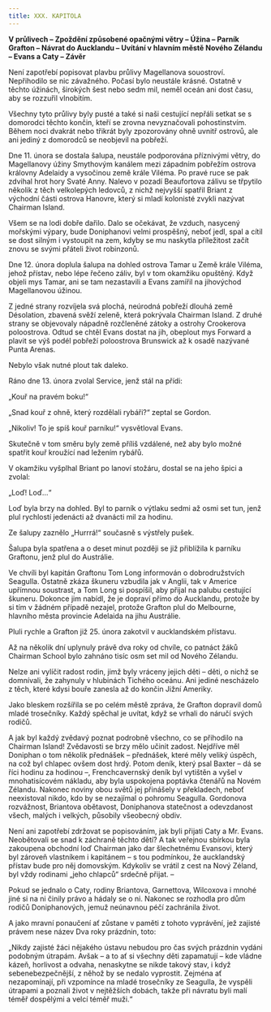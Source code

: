 ```yaml
---
title: XXX. KAPITOLA
---
```


**V průlivech – Zpoždění způsobené opačnými větry – Úžina – Parník Grafton – Návrat do Aucklandu – Uvítání v hlavním městě Nového Zélandu – Evans a Caty – Závěr**

Není zapotřebí popisovat plavbu průlivy Magellanova souostroví. Nepřihodilo se nic závažného. Počasí bylo neustále krásné. Ostatně v těchto úžinách, širokých šest nebo sedm mil, neměl oceán ani dost času, aby se rozzuřil vlnobitím.

Všechny tyto průlivy byly pusté a také si naši cestující nepřáli setkat se s domorodci těchto končin, kteří se zrovna nevyznačovali pohostinstvím. Během noci dvakrát nebo třikrát byly zpozorovány ohně uvnitř ostrovů, ale ani jediný z domorodců se neobjevil na pobřeží.

Dne 11. února se dostala šalupa, neustále podporována příznivými větry, do Magellanovy úžiny Smythovým kanálem mezi západním pobřežím ostrova královny Adelaidy a vysočinou země krále Viléma. Po pravé ruce se pak zdvihal hrot hory Svaté Anny. Nalevo v pozadí Beaufortova zálivu se třpytilo několik z těch velkolepých ledovců, z nichž nejvyšší spatřil Briant z východní části ostrova Hanovre, který si mladí kolonisté zvykli nazývat Chairman Island.

Všem se na lodi dobře dařilo. Dalo se očekávat, že vzduch, nasycený mořskými výpary, bude Doniphanovi velmi prospěšný, neboť jedl, spal a cítil se dost silným i vystoupit na zem, kdyby se mu naskytla příležitost začít znovu se svými přáteli život robinzonů.

Dne 12. února doplula šalupa na dohled ostrova Tamar u Země krále Viléma, jehož přístav, nebo lépe řečeno záliv, byl v tom okamžiku opuštěný. Když objeli mys Tamar, ani se tam nezastavili a Evans zamířil na jihovýchod Magellanovou úžinou.

Z jedné strany rozvíjela svá plochá, neúrodná pobřeží dlouhá země Désolation, zbavená svěží zeleně, která pokrývala Chairman Island. Z druhé strany se objevovaly nápadně rozčleněné zátoky a ostrohy Crookerova poloostrova. Odtud se chtěl Evans dostat na jih, obeplout mys Forward a plavit se výš podél pobřeží poloostrova Brunswick až k osadě nazývané Punta Arenas.

Nebylo však nutné plout tak daleko.

Ráno dne 13. února zvolal Service, jenž stál na přídi:

„Kouř na pravém boku!“

„Snad kouř z ohně, který rozdělali rybáři?“ zeptal se Gordon.

„Nikoliv! To je spíš kouř parníku!“ vysvětloval Evans.

Skutečně v tom směru byly země příliš vzdálené, než aby bylo možné spatřit kouř kroužící nad ležením rybářů.

V okamžiku vyšplhal Briant po lanoví stožáru, dostal se na jeho špici a zvolal:

„Loď! Loď…“

Loď byla brzy na dohled. Byl to parník o výtlaku sedmi až osmi set tun, jenž plul rychlostí jedenácti až dvanácti mil za hodinu.

Ze šalupy zaznělo „Hurrrá!“ současně s výstřely pušek.

Šalupa byla spatřena a o deset minut později se již přiblížila k parníku Graftonu, jenž plul do Austrálie.

Ve chvíli byl kapitán Graftonu Tom Long informován o dobrodružstvích Seagulla. Ostatně zkáza škuneru vzbudila jak v Anglii, tak v Americe upřímnou soustrast, a Tom Long si pospíšil, aby přijal na palubu cestující škuneru. Dokonce jim nabídl, že je dopraví přímo do Aucklandu, protože by si tím v žádném případě nezajel, protože Grafton plul do Melbourne, hlavního města provincie Adelaida na jihu Austrálie.

Pluli rychle a Grafton již 25. února zakotvil v aucklandském přístavu.

Až na několik dní uplynuly právě dva roky od chvíle, co patnáct žáků Chairman School bylo zahnáno tisíc osm set mil od Nového Zélandu.

Nelze ani vylíčit radost rodin, jimž byly vráceny jejich děti – děti, o nichž se domnívali, že zahynuly v hlubinách Tichého oceánu. Ani jediné nescházelo z těch, které kdysi bouře zanesla až do končin Jižní Ameriky.

Jako bleskem rozšířila se po celém městě zpráva, že Grafton dopravil domů mladé trosečníky. Každý spěchal je uvítat, když se vrhali do náručí svých rodičů.

A jak byl každý zvědavý poznat podrobně všechno, co se přihodilo na Chairman Island! Zvědavosti se brzy mělo učinit zadost. Nejdříve měl Doniphan o tom několik přednášek – přednášek, které měly veliký úspěch, na což byl chlapec ovšem dost hrdý. Potom deník, který psal Baxter – dá se říci hodinu za hodinou –, Frenchcavernský deník byl vytištěn a vyšel v mnohatisícovém nákladu, aby byla uspokojena poptávka čtenářů na Novém Zélandu. Nakonec noviny obou světů jej přinášely v překladech, neboť neexistoval nikdo, kdo by se nezajímal o pohromu Seagulla. Gordonova rozvážnost, Briantova obětavost, Doniphanova statečnost a odevzdanost všech, malých i velkých, působily všeobecný obdiv.

Není ani zapotřebí zdržovat se popisováním, jak byli přijati Caty a Mr. Evans. Neobětovali se snad k záchraně těchto dětí? A tak veřejnou sbírkou byla zakoupena obchodní loď Chairman jako dar šlechetnému Evansovi, který byl zároveň vlastníkem i kapitánem – s tou podmínkou, že aucklandský přístav bude pro něj domovským. Kdykoliv se vrátil z cest na Nový Zéland, byl vždy rodinami „jeho chlapců“ srdečně přijat. –

Pokud se jednalo o Caty, rodiny Briantova, Garnettova, Wilcoxova i mnohé jiné si na ni činily právo a hádaly se o ni. Nakonec se rozhodla pro dům rodičů Doniphanových, jemuž neúnavnou péčí zachránila život.

A jako mravní ponaučení ať zůstane v paměti z tohoto vyprávění, jež zajisté právem nese název Dva roky prázdnin, toto:

„Nikdy zajisté žáci nějakého ústavu nebudou pro čas svých prázdnin vydáni podobným útrapám. Avšak – a to ať si všechny děti zapamatují – kde vládne kázeň, horlivost a odvaha, nenaskytne se nikde takový stav, i když sebenebezpečnější, z něhož by se nedalo vyprostit. Zejména ať nezapomínají, při vzpomínce na mladé trosečníky ze Seagulla, že vyspěli útrapami a poznali život v nejtěžších dobách, takže při návratu byli malí téměř dospělými a velcí téměř muži.“
